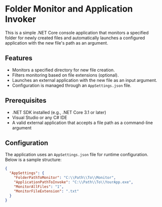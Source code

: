 # Folder Monitor and Application Invoker

This is a simple .NET Core console application that monitors a specified folder for newly created files and automatically launches a configured application with the new file's path as an argument.

## Features

- Monitors a specified directory for new file creation.
- Filters monitoring based on file extensions (optional).
- Launches an external application with the new file as an input argument.
- Configuration is managed through an `AppSettings.json` file.

## Prerequisites

- .NET SDK installed (e.g., .NET Core 3.1 or later)
- Visual Studio or any C# IDE
- A valid external application that accepts a file path as a command-line argument

## Configuration

The application uses an `AppSettings.json` file for runtime configuration. Below is a sample structure:

```json
{
  "AppSettings": {
    "FolderPathToMonitor": "C:\\Path\\To\\Monitor",
    "ApplicationPathToInvoke": "C:\\Path\\To\\YourApp.exe",
    "MonitorAllFiles": "1",
    "MonitorFileExtension": ".txt"
  }
}

